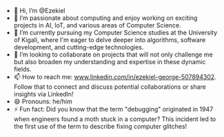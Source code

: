 - 👋 Hi, I’m @Ezekiel
- 👀 I’m passionate about computing and enjoy working on exciting projects in AI, IoT, and various areas of Computer Science.
- 🌱 I’m currently pursuing my Computer Science studies at the University of Kigali, where I'm eager to delve deeper into algorithms, software development, and cutting-edge technologies.
- 💞️ I’m looking to collaborate on projects that will not only challenge me but also broaden my understanding and expertise in these dynamic fields.
- 📫 How to reach me: www.linkedin.com/in/ezekiel-george-507894302. Follow that to connect and discuss potential collaborations or share insights via LinkedIn!
- 😄 Pronouns: he/him
- ⚡ Fun fact: Did you know that the term "debugging" originated in 1947 when engineers found a moth stuck in a computer? This incident led to the first use of the term to describe fixing computer glitches!



<!---
EZZY619/EZZY619 is a ✨ special ✨ repository because its `README.md` (this file) appears on your GitHub profile.
You can click the Preview link to take a look at your changes.
--->
